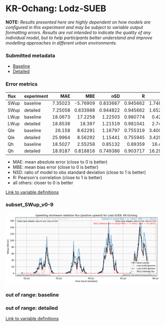 # KR-Ochang: Lodz-SUEB

**NOTE:** *Results presented here are highly dependent on how models are configured in this experiment and may be subject to variable output formatting errors. Results are not intended to indicate the quality of any individual model, but to help participants better understand and improve modelling approaches in different urban environments.*

### Submitted metadata

- [Baseline](Lodz-SUEB_KR-Ochang_baseline_attrs.md)
- [Detailed](Lodz-SUEB_KR-Ochang_detailed_attrs.md)

### Error metrics

| flux   | experiment   |      MAE |       MBE |      nSD |        R |      5th |     95th |    RMSE |    cRMSE |      AMBE |     1-nSD |       1-R |   nSkewness |   nKurtosis |   Overlap |
|:-------|:-------------|---------:|----------:|---------:|---------:|---------:|---------:|--------:|---------:|----------:|----------:|----------:|------------:|------------:|----------:|
| SWup   | baseline     |  7.35023 | -5.76909  | 0.833667 | 0.945662 |  1.74849 | 15.3177  | 17.5349 | 0.343899 |  5.76909  | 0.166335  | 0.0543379 |   0.557229  |    1.22238  | 0.0889977 |
| SWup   | detailed     |  7.25058 |  0.633988 | 0.944822 | 0.945662 |  1.65239 |  1.13061 | 15.6689 | 0.325152 |  0.633988 | 0.0551792 | 0.0543379 |   0.557229  |    1.22238  | 0.0961237 |
| LWup   | baseline     | 18.0673  | 17.2258   | 1.22503  | 0.980774 |  0.4249  | 56.5001  | 26.2696 | 0.312637 | 17.2258   | 0.225025  | 0.0192261 |   4.99722   |    0.539956 | 0.0834348 |
| LWup   | detailed     | 18.8538  | 18.397    | 1.21519  | 0.981041 |  2.7421  | 57.3143  | 26.6504 | 0.303945 | 18.397    | 0.215187  | 0.0189586 |   4.99637   |    0.508123 | 0.0893516 |
| Qle    | baseline     | 26.158   |  8.62291  | 1.16797  | 0.755319 |  3.40004 | 27.9581  | 43.7104 | 0.77445  |  8.62291  | 0.167967  | 0.244681  |   0.373502  |    0.871884 | 0.348123  |
| Qle    | detailed     | 25.9964  |  8.56292  | 1.15441  | 0.755945 |  3.42084 | 25.7919  | 43.2602 | 0.766368 |  8.56292  | 0.154408  | 0.244055  |   0.385748  |    0.888322 | 0.338004  |
| Qh     | baseline     | 18.5027  |  2.55258  | 0.85132  | 0.89359  | 16.408   | 17.7246  | 30.3631 | 0.45087  |  2.55258  | 0.14868   | 0.10641   |   0.0156327 |    0.094016 | 0.33238   |
| Qh     | detailed     | 18.9187  |  0.818816 | 0.749386 | 0.903717 | 16.2973  | 37.862   | 30.5502 | 0.455098 |  0.818816 | 0.250613  | 0.0962833 |   0.102726  |    0.296156 | 0.363562  |

 - MAE: mean absolute error (close to 0 is better)
 - MBE: mean bias error (close to 0 is better)
 - NSD: ratio of model to obs standard deviation (close to 1 is better)
 - R: Pearson's correlation (close to 1 is better)
 - all others: closer to 0 is better

[Link to variable definitions](../modelattrs/variable_definitions.md)

### <a name="subset_swup_v0-9"></a>subset_SWup_v0-9
[![Lodz-SUEB_KR-Ochang_subset_SWup_v0-9.png](Lodz-SUEB_KR-Ochang_subset_SWup_v0-9.png)](Lodz-SUEB_KR-Ochang_subset_SWup_v0-9.png)

### out of range: baseline


### out of range: detailed



[Link to variable definitions](../modelattrs/variable_definitions.md)

